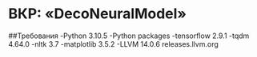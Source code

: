 ﻿# ВКР: «DecoNeuralModel»

##Требования
-Python 3.10.5
-Python packages
  -tensorflow 2.9.1
  -tqdm 4.64.0
  -nltk 3.7
  -matplotlib 3.5.2
-LLVM 14.0.6 releases.llvm.org

